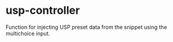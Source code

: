 # usp-controller
Function for injecting USP preset data from the snippet using the multichoice input.
